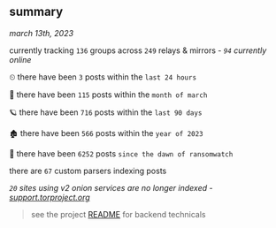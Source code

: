 
## summary
_march 13th, 2023_

currently tracking `136` groups across `249` relays & mirrors - _`94` currently online_

⏲ there have been `3` posts within the `last 24 hours`

🦈 there have been `115` posts within the `month of march`

🪐 there have been `716` posts within the `last 90 days`

🏚 there have been `566` posts within the `year of 2023`

🦕 there have been `6252` posts `since the dawn of ransomwatch`

there are `67` custom parsers indexing posts

_`20` sites using v2 onion services are no longer indexed - [support.torproject.org](https://support.torproject.org/onionservices/v2-deprecation/)_

> see the project [README](https://github.com/joshhighet/ransomwatch#ransomwatch--) for backend technicals
